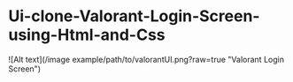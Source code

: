 # Ui-clone-Valorant-Login-Screen-using-Html-and-Css

![Alt text](/image example/path/to/valorantUI.png?raw=true "Valorant Login Screen")
